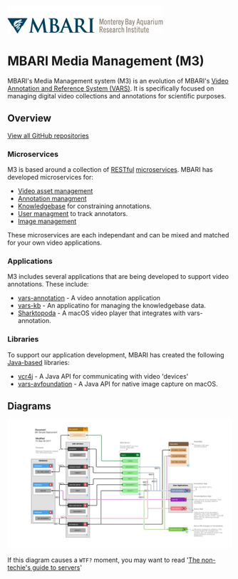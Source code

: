 [![MBARI logo](assets/images/logo-mbari-3b.png)](http://www.mbari.org)

# MBARI Media Management (M3)

MBARI's Media Management system (M3) is an evolution of MBARI's [Video Annotation and Reference System (VARS)](https://hohonuuli.github.io/vars/). It is specifically focused on managing digital video collections and annotations for scientific purposes.

## Overview

[View all GitHub repositories](https://github.com/mbari-media-management)

### Microservices

M3 is based around a collection of [RESTful](https://en.wikipedia.org/wiki/Representational_state_transfer) [microservices](https://martinfowler.com/articles/microservices.html). MBARI has developed  microservices for:

- [Video asset management](https://github.com/mbari-media-management/vampire-squid)
- [Annotation managment](https://github.com/mbari-media-management/annosaurus)
- [Knowledgebase](https://github.com/mbari-media-management/vars-kb-server) for constraining annotations.
- [User managment](https://github.com/mbari-media-management/vars-user-server) to track annotators.
- [Image management](https://github.com/mbari-media-management/panoptes)

These microservices are each independant and can be mixed and matched for your own video applications.

### Applications

M3 includes several applications that are being developed to support video annotations. These include:

- [vars-annotation](https://github.com/mbari-media-management/vars-annotation) - A video annotation application
- [vars-kb](https://github.com/mbari-media-management/vars-kb) - An applicatino for managing the knowledgebase data.
- [Sharktopoda](https://github.com/mbari-media-management/Sharktopoda) - A macOS video player that integrates with vars-annotation.

### Libraries

To support our application development, MBARI has created the following [Java-based](https://www.java.com) libraries:

- [vcr4j](https://github.com/mbari-media-management/vcr4j) - A Java API for communicating with video 'devices'
- [vars-avfoundation](https://github.com/mbari-media-management/vars-avfoundation) - A Java API for native image capture on macOS.

## Diagrams

[![Overview Diagram](assets/images/M3SimpleDeployment.jpg)](files/M3SimpleDeployment.pdf)

If this diagram causes a `WTF?` moment, you may want to read '[The non-techie's guide to servers](https://hackernoon.com/the-non-techies-guide-to-servers-af1fa3dbf7d8)'


